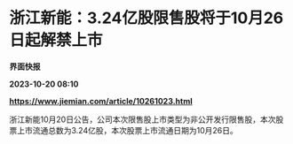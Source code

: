 # 浙江新能：3.24亿股限售股将于10月26日起解禁上市
**界面快报**

**2023-10-20 08:10**

**https://www.jiemian.com/article/10261023.html**

浙江新能10月20日公告，公司本次限售股上市类型为非公开发行限售股，本次股票上市流通总数为3.24亿股，本次股票上市流通日期为10月26日。
